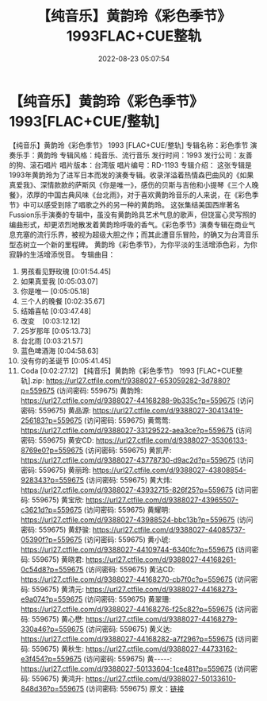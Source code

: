﻿---
title: 【纯音乐】黄韵玲《彩色季节》1993FLAC+CUE整轨
date: 2022-08-23 05:07:54
categories: 古典音乐、新世纪、纯音雅乐
tags: 纯音雅乐
---
# 【纯音乐】黄韵玲《彩色季节》1993[FLAC+CUE/整轨]

【纯音乐】黄韵玲《彩色季节》 1993 [FLAC+CUE/整轨]
专辑名称：彩色季节
演奏乐手：黄韵玲
专辑风格：纯音乐、流行音乐
发行时间：1993
发行公司：友善的狗、滚石唱片
唱片版本：台湾版
唱片编号：RD-1193
专辑介绍：
这张专辑是1993年黄韵玲为了进军日本而发的演奏专辑。收录洋溢着热情森巴曲风的《如果真爱我》、深情款款的萨斯风《你是唯一》，感伤的贝斯与吉他和小提琴《三个人晚餐》，浓厚的中国古典风味《台北雨》，对于喜欢黄韵玲音乐的人来说，在《彩色季节》中可以感受到除了唱歌之外的另一种的黄韵玲。
这张集结美国西岸著名Fussion乐手演奏的专辑中，虽没有黄韵玲具艺术气息的歌声，但饶富心灵写照的编曲形式，却更浓烈地散发着黄韵玲呼吸的香气。《彩色季节》演奏专辑在商业气息充塞的流行乐界，被视为超级大胆之作；而其此遭音乐冒险，的确又为台湾音乐型态树立一个新的里程碑。
黄韵玲《彩色季节》，为你平淡的生活增添色彩，为你寂静的生活增添悦音。
专辑曲目：
01. 男孩看见野玫瑰
[0:01:54.45]
02. 如果真爱我
[0:05:03.07]
03. 你是唯一
[0:05:05.18]
04. 三个人的晚餐
[0:02:35.67]
05. 结婚喜帖
[0:03:47.48]
06. 改变    [0:03:12.12]
07. 25岁那年
[0:05:13.73]
08. 台北雨
[0:03:21.57]
09. 蓝色啤酒海
[0:04:58.63]
10. 没有你的圣诞节
[0:05:41.45]
11. Coda
[0:02:27.12]
【纯音乐】黄韵玲《彩色季节》 1993 [FLAC+CUE整轨].zip:
https://url27.ctfile.com/f/9388027-653059282-3d7880?p=559675
(访问密码: 559675)
黄韵玲: https://url27.ctfile.com/d/9388027-44168288-9b335c?p=559675
(访问密码: 559675)
黄品源: https://url27.ctfile.com/d/9388027-30413419-256183?p=559675
(访问密码: 559675)
黄莺莺: https://url27.ctfile.com/d/9388027-33129522-aea3ce?p=559675
(访问密码: 559675)
黄安CD: https://url27.ctfile.com/d/9388027-35306133-8769e0?p=559675
(访问密码: 559675)
黄凯芹: https://url27.ctfile.com/d/9388027-43778730-d9ac2d?p=559675
(访问密码: 559675)
黄丽玲: https://url27.ctfile.com/d/9388027-43808854-928343?p=559675
(访问密码: 559675)
黄大炜: https://url27.ctfile.com/d/9388027-43932715-826f25?p=559675
(访问密码: 559675)
黄宝欣: https://url27.ctfile.com/d/9388027-43965507-c3621d?p=559675
(访问密码: 559675)
黄耀明: https://url27.ctfile.com/d/9388027-43988524-bbc13b?p=559675
(访问密码: 559675)
黄舒骏: https://url27.ctfile.com/d/9388027-44085737-05390f?p=559675
(访问密码: 559675)
黄小琥: https://url27.ctfile.com/d/9388027-44109744-6340fc?p=559675
(访问密码: 559675)
黄晓君: https://url27.ctfile.com/d/9388027-44168261-0c54d8?p=559675
(访问密码: 559675)
黄沾CD: https://url27.ctfile.com/d/9388027-44168270-cb7f0c?p=559675
(访问密码: 559675)
黄清元: https://url27.ctfile.com/d/9388027-44168273-e9a074?p=559675
(访问密码: 559675)
黄翠珊: https://url27.ctfile.com/d/9388027-44168276-f25c82?p=559675
(访问密码: 559675)
黄心懋: https://url27.ctfile.com/d/9388027-44168279-330a46?p=559675
(访问密码: 559675)
黄义达: https://url27.ctfile.com/d/9388027-44168282-a7f296?p=559675
(访问密码: 559675)
黄秋生: https://url27.ctfile.com/d/9388027-44733162-e3f454?p=559675
(访问密码: 559675)
黄-----: https://url27.ctfile.com/d/9388027-50133604-1ce481?p=559675
(访问密码: 559675)
黄鸿升: https://url27.ctfile.com/d/9388027-50133610-848d36?p=559675
(访问密码: 559675)
原文：[链接](https://blog.sina.com.cn/s/blog_1647c7e7601030z0c.html)